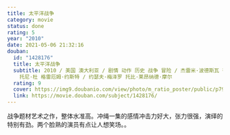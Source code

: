 ```yaml
---
title: 太平洋战争
category: movie
status: done
rating: 5
year: "2010"
date: 2021-05-06 21:32:16
douban:
  id: "1428176"
  title: 太平洋战争
  subtitle: 2010 / 美国 澳大利亚 / 剧情 动作 历史 战争 冒险 / 杰雷米·波德斯瓦 蒂莫西·范·帕腾 大卫·努特尔 卡尔·弗兰克林
    托尼·杜 格雷厄姆·约斯特 / 约瑟夫·梅泽罗 托比·莱昂纳德·摩尔
  rating: 9
  cover: https://img9.doubanio.com/view/photo/m_ratio_poster/public/p799081644.jpg
  link: https://movie.douban.com/subject/1428176/
---
```


战争题材艺术之作，整体水准高。冲绳一集的感情冲击力好大，张力很强，演绎的特别有劲。两个脸熟的演员有点让人想笑场。。